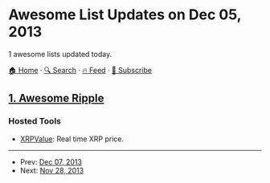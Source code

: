 # Awesome List Updates on Dec 05, 2013

1 awesome lists updated today.

[🏠 Home](/README.md) · [🔍 Search](https://test.trackawesomelist.com/search/) · [🔥 Feed](https://test.trackawesomelist.com/feed.xml) · [📮 Subscribe](https://trackawesomelist.us17.list-manage.com/subscribe?u=d2f0117aa829c83a63ec63c2f&id=36a103854c)



## [1. Awesome Ripple](/content/vhpoet/awesome-ripple/README.md)

### Hosted Tools

*   [XRPValue](http://xrpvalue.com/): Real time XRP price.

---

- Prev: [Dec 07, 2013](/content/2013/12/07/README.md)
- Next: [Nov 28, 2013](/content/2013/11/28/README.md)